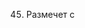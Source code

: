 [//]: # (Created by Kamarali Anatolii at 00:20 22.02.2024 file: markdown.md
проект название email_work)

45. Размечет с